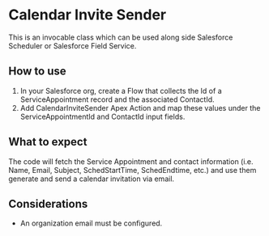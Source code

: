 # Calendar Invite Sender

This is an invocable class which can be used along side Salesforce Scheduler or Salesforce Field Service.

## How to use

1. In your Salesforce org, create a Flow that collects the Id of a ServiceAppointment record and the associated ContactId. 
2. Add CalendarInviteSender Apex Action and map these values under the ServiceAppointmentId and ContactId input fields.

## What to expect
The code will fetch the Service Appointment and contact information (i.e. Name, Email, Subject, SchedStartTime, SchedEndtime, etc.) and use them generate and send a calendar invitation via email.

## Considerations
* An organization email must be configured.

